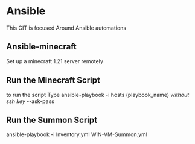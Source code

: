 # Ansible


This GIT is focused Around Ansible automations


## Ansible-minecraft
Set up a minecraft 1.21 server remotely

## Run the Minecraft Script

 to run the script Type ansible-playbook -i hosts (playbook_name) *without ssh key* --ask-pass

## Run the Summon Script

 ansible-playbook -i Inventory.yml WIN-VM-Summon.yml

